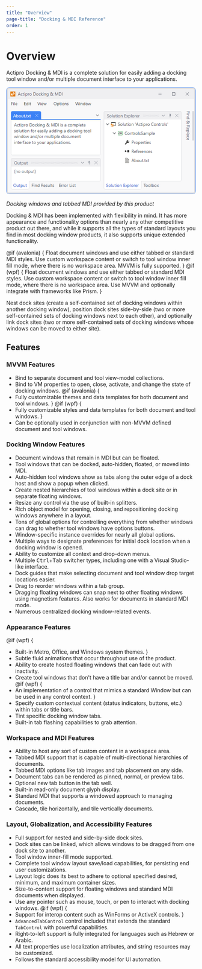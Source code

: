 ```yaml
---
title: "Overview"
page-title: "Docking & MDI Reference"
order: 1
---
```

# Overview

Actipro Docking & MDI is a complete solution for easily adding a docking tool window and/or multiple document interface to your applications.

![Screenshot](images/docking.png)

*Docking windows and tabbed MDI provided by this product*

Docking & MDI has been implemented with flexibility in mind.  It has more appearance and functionality options than nearly any other competitive product out there, and while it supports all the types of standard layouts you find in most docking window products, it also supports unique extended functionality.

@if (avalonia) {
Float document windows and use either tabbed or standard MDI styles.  Use custom workspace content or switch to tool window inner fill mode, where there is no workspace area.  MVVM is fully supported.
}
@if (wpf) {
Float document windows and use either tabbed or standard MDI styles.  Use custom workspace content or switch to tool window inner fill mode, where there is no workspace area.  Use MVVM and optionally integrate with frameworks like Prism.
}

Nest dock sites (create a self-contained set of docking windows within another docking window), position dock sites side-by-side (two or more self-contained sets of docking windows next to each other), and optionally link dock sites (two or more self-contained sets of docking windows whose windows can be moved to either site).

## Features

### MVVM Features

- Bind to separate document and tool view-model collections.
- Bind to VM properties to open, close, activate, and change the state of docking windows.
@if (avalonia) {
- Fully customizable themes and data templates for both document and tool windows.
}
@if (wpf) {
- Fully customizable styles and data templates for both document and tool windows.
}
- Can be optionally used in conjunction with non-MVVM defined document and tool windows.

### Docking Window Features

- Document windows that remain in MDI but can be floated.
- Tool windows that can be docked, auto-hidden, floated, or moved into MDI.
- Auto-hidden tool windows show as tabs along the outer edge of a dock host and show a popup when clicked.
- Create nested hierarchies of tool windows within a dock site or in separate floating windows.
- Resize any control via the use of built-in splitters.
- Rich object model for opening, closing, and repositioning docking windows anywhere in a layout.
- Tons of global options for controlling everything from whether windows can drag to whether tool windows have options buttons.
- Window-specific instance overrides for nearly all global options.
- Multiple ways to designate preferences for initial dock location when a docking window is opened.
- Ability to customize all context and drop-down menus.
- Multiple <kbd>Ctrl</kbd>+<kbd>Tab</kbd> switcher types, including one with a Visual Studio-like interface.
- Dock guides that make selecting document and tool window drop target locations easier.
- Drag to reorder windows within a tab group.
- Dragging floating windows can snap next to other floating windows using magnetism features. Also works for documents in standard MDI mode.
- Numerous centralized docking window-related events.

### Appearance Features

@if (wpf) {
- Built-in Metro, Office, and Windows system themes.
}
- Subtle fluid animations that occur throughout use of the product.
- Ability to create hosted floating windows that can fade out with inactivity.
- Create tool windows that don't have a title bar and/or cannot be moved.
@if (wpf) {
- An implementation of a control that mimics a standard Window but can be used in any control context.
}
- Specify custom contextual content (status indicators, buttons, etc.) within tabs or title bars.
- Tint specific docking window tabs.
- Built-in tab flashing capabilities to grab attention.

### Workspace and MDI Features

- Ability to host any sort of custom content in a workspace area.
- Tabbed MDI support that is capable of multi-directional hierarchies of documents.
- Tabbed MDI options like tab images and tab placement on any side.
- Document tabs can be rendered as pinned, normal, or preview tabs.
- Optional new tab button in the tab well.
- Built-in read-only document glyph display.
- Standard MDI that supports a windowed approach to managing documents.
- Cascade, tile horizontally, and tile vertically documents.

### Layout, Globalization, and Accessibility Features

- Full support for nested and side-by-side dock sites.
- Dock sites can be linked, which allows windows to be dragged from one dock site to another.
- Tool window inner-fill mode supported.
- Complete tool window layout save/load capabilities, for persisting end user customizations.
- Layout logic does its best to adhere to optional specified desired, minimum, and maximum container sizes.
- Size-to-content support for floating windows and standard MDI documents when displayed.
- Use any pointer such as mouse, touch, or pen to interact with docking windows.
@if (wpf) {
- Support for interop content such as WinForms or ActiveX controls.
}
- `AdvancedTabControl` control included that extends the standard `TabControl` with powerful capabilities.
- Right-to-left support is fully integrated for languages such as Hebrew or Arabic.
- All text properties use localization attributes, and string resources may be customized.
- Follows the standard accessibility model for UI automation.